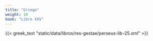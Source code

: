 ```yaml
---
title: "Griego"
weight: 10
book: "Libro XXV"
---
```

{{< greek_text "static/data/libros/res-gestae/perseus-lib-25.xml" >}}